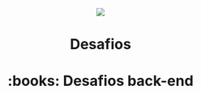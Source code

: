 <p align="center">
<img style="text-align: center;" src="https://user-images.githubusercontent.com/60306241/77236753-32d54b00-6ba0-11ea-8036-05e10f30717d.png">
</p>

<h1 align="center">Desafios<h1>
<p align="center">:books: Desafios back-end<p>
